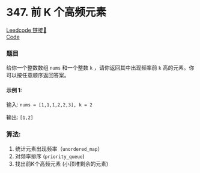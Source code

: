 # 347. 前 K 个高频元素

[Leedcode 链接🔗](https://leetcode.cn/problems/top-k-frequent-elements/description/)  
[Code](https://github.com/alstondu/lc/blob/main/347/347.cpp)

### 题目
给你一个整数数组 ```nums``` 和一个整数 ```k``` ，请你返回其中出现频率前 ```k``` 高的元素。你可以按任意顺序返回答案。

#### 示例 1: 
输入: ```nums = [1,1,1,2,2,3], k = 2```

输出: ```[1,2]```


### 算法:

1. 统计元素出现频率（```unordered_map```）
2. 对频率排序 (```priority_queue```)
3. 找出前K个高频元素 (小顶堆剩余的元素)
